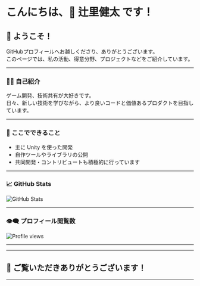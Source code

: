 # こんにちは、👋 辻里健太 です！

## 🚀 ようこそ！  
GitHubプロフィールへお越しくださり、ありがとうございます。  
このページでは、私の活動、得意分野、プロジェクトなどをご紹介しています。

---

### 🧑‍💻 自己紹介
ゲーム開発、技術共有が大好きです。  
日々、新しい技術を学びながら、より良いコードと価値あるプロダクトを目指しています。

---

### 🌟 ここでできること
- 主に Unity を使った開発
- 自作ツールやライブラリの公開
- 共同開発・コントリビュートも積極的に行っています

---

### 📈 GitHub Stats
![GitHub Stats](https://github-readme-stats.vercel.app/api?username=kenmasamaki&show_icons=true&theme=radical)

---

### 👁‍🗨 プロフィール閲覧数
![Profile views](https://komarev.com/ghpvc/?username=kenmasamaki&color=blue)

---

<!--
### 🏆 注目プロジェクト
- [プロジェクト名1](#)  
  ひとこと説明
- [プロジェクト名2](#)  
  ひとこと説明
-->

---

## 🙏 ご覧いただきありがとうございます！

---

<!--
このREADMEは自動生成です。
-->
